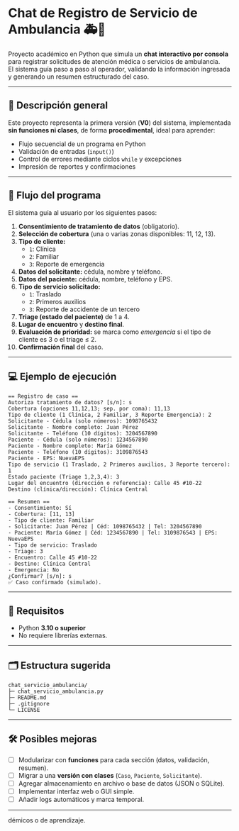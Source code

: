 # Chat de Registro de Servicio de Ambulancia 🚑💬

Proyecto académico en Python que simula un **chat interactivo por consola** para registrar solicitudes de atención médica o servicios de ambulancia.  
El sistema guía paso a paso al operador, validando la información ingresada y generando un resumen estructurado del caso.

---

## 🧠 Descripción general

Este proyecto representa la primera versión (**V0**) del sistema, implementada **sin funciones ni clases**, de forma **procedimental**, ideal para aprender:

- Flujo secuencial de un programa en Python  
- Validación de entradas (`input()`)  
- Control de errores mediante ciclos `while` y excepciones  
- Impresión de reportes y confirmaciones

---

## 🏥 Flujo del programa

El sistema guía al usuario por los siguientes pasos:

1. **Consentimiento de tratamiento de datos** (obligatorio).  
2. **Selección de cobertura** (una o varias zonas disponibles: 11, 12, 13).  
3. **Tipo de cliente:**  
   - `1`: Clínica  
   - `2`: Familiar  
   - `3`: Reporte de emergencia  
4. **Datos del solicitante:** cédula, nombre y teléfono.  
5. **Datos del paciente:** cédula, nombre, teléfono y EPS.  
6. **Tipo de servicio solicitado:**  
   - `1`: Traslado  
   - `2`: Primeros auxilios  
   - `3`: Reporte de accidente de un tercero  
7. **Triage (estado del paciente)** de 1 a 4.  
8. **Lugar de encuentro** y **destino final**.  
9. **Evaluación de prioridad:** se marca como *emergencia* si el tipo de cliente es 3 o el triage ≤ 2.  
10. **Confirmación final** del caso.

---

## 💻 Ejemplo de ejecución

```
== Registro de caso ==
Autoriza tratamiento de datos? [s/n]: s
Cobertura (opciones 11,12,13; sep. por coma): 11,13
Tipo de cliente (1 Clínica, 2 Familiar, 3 Reporte Emergencia): 2
Solicitante - Cédula (solo números): 1098765432
Solicitante - Nombre completo: Juan Pérez
Solicitante - Teléfono (10 dígitos): 3204567890
Paciente - Cédula (solo números): 1234567890
Paciente - Nombre completo: María Gómez
Paciente - Teléfono (10 dígitos): 3109876543
Paciente - EPS: NuevaEPS
Tipo de servicio (1 Traslado, 2 Primeros auxilios, 3 Reporte tercero): 1
Estado paciente (Triage 1,2,3,4): 3
Lugar del encuentro (dirección o referencia): Calle 45 #10-22
Destino (clínica/dirección): Clínica Central

== Resumen ==
- Consentimiento: Sí
- Cobertura: [11, 13]
- Tipo de cliente: Familiar
- Solicitante: Juan Pérez | Céd: 1098765432 | Tel: 3204567890
- Paciente: María Gómez | Céd: 1234567890 | Tel: 3109876543 | EPS: NuevaEPS
- Tipo de servicio: Traslado
- Triage: 3
- Encuentro: Calle 45 #10-22
- Destino: Clínica Central
- Emergencia: No
¿Confirmar? [s/n]: s
✅ Caso confirmado (simulado).
```

---

## 🧩 Requisitos

- Python **3.10 o superior**
- No requiere librerías externas.

---

## 🗂️ Estructura sugerida

```
chat_servicio_ambulancia/
├─ chat_servicio_ambulancia.py
├─ README.md
├─ .gitignore
└─ LICENSE
```

---

## 🛠️ Posibles mejoras

- [ ] Modularizar con **funciones** para cada sección (datos, validación, resumen).  
- [ ] Migrar a una **versión con clases** (`Caso`, `Paciente`, `Solicitante`).  
- [ ] Agregar almacenamiento en archivo o base de datos (JSON o SQLite).  
- [ ] Implementar interfaz web o GUI simple.  
- [ ] Añadir logs automáticos y marca temporal.

---

démicos o de aprendizaje.
